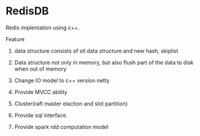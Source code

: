 # RedisDB
Redis implentation using c++.

Feature

1. data structure consists of stl data structure and new hash, skiplist

2. Data structure not only in memory, but also flush part of the data to disk when out of memory

3. Change IO model to c++ version netty

4. Provide MVCC ability

5. Cluster(raft master elaction and slot partition)

6. Provide sql interface.

7. Provide spark rdd computation model
